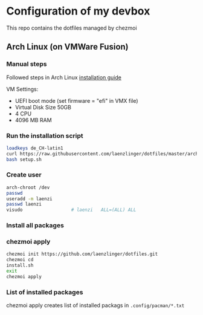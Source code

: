 # Configuration of my devbox

This repo contains the dotfiles managed by chezmoi

## Arch Linux (on VMWare Fusion)

### Manual steps

Followed steps in Arch Linux [installation guide](https://wiki.archlinux.org/index.php/installation_guide)

VM Settings:
* UEFI boot mode (set firmware = "efi" in VMX file)
* Virtual Disk Size 50GB
* 4 CPU
* 4096 MB RAM


### Run the installation script
```bash
loadkeys de_CH-latin1
curl https://raw.githubusercontent.com/laenzlinger/dotfiles/master/arch/setup.sh > setup.sh
bash setup.sh
```

### Create user

```bash
arch-chroot /dev
passwd
useradd -m laenzi
passwd laenzi
visudo                  # laenzi   ALL=(ALL) ALL
```

### Install all packages

### chezmoi apply

```bash
chezmoi init https://github.com/laenzlinger/dotfiles.git
chezmoi cd
install.sh
exit
chezmoi apply
```

### List of installed packages
chezmoi apply creates list of installed packags in `.config/pacman/*.txt`
